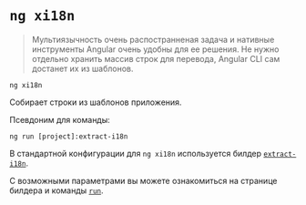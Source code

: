 # `ng xi18n`

> Мультиязычность очень распостранненая задача и нативные инструменты Angular очень удобны для ее решения. Не нужно отдельно хранить массив строк для перевода, Angular CLI сам достанет их из шаблонов.

```
ng xi18n
```

Собирает строки из шаблонов приложения.

Псевдоним для команды:
 
```
ng run [project]:extract-i18n
```

В стандартной конфигурации для `ng xi18n` используется билдер [`extract-i18n`](../builder-extract-i18n).

С возможными параметрами вы можете ознакомиться на странице билдера и команды [`run`](../command-ng-run).
